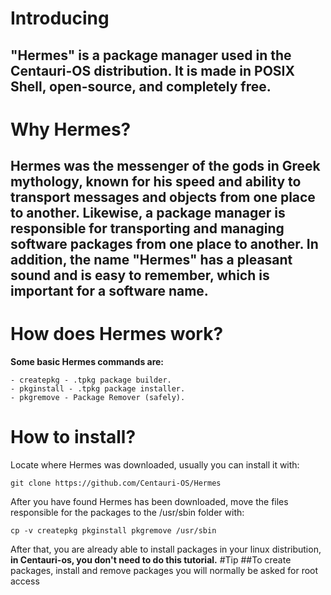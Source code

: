 # **Introducing**
## "Hermes" is a package manager used in the Centauri-OS distribution. It is made in POSIX Shell, open-source, and completely free.
# **Why Hermes?**
## Hermes was the messenger of the gods in Greek mythology, known for his speed and ability to transport messages and objects from one place to another. Likewise, a package manager is responsible for transporting and managing software packages from one place to another. In addition, the name "Hermes" has a pleasant sound and is easy to remember, which is important for a software name.
# **How does Hermes work?**
**Some basic Hermes commands are:**
```
- createpkg - .tpkg package builder.
- pkginstall - .tpkg package installer.
- pkgremove - Package Remover (safely).
```
# How to install?
Locate where Hermes was downloaded, usually you can install it with:
```
git clone https://github.com/Centauri-OS/Hermes
```
After you have found Hermes has been downloaded, move the files responsible for the packages to the /usr/sbin folder with:
```
cp -v createpkg pkginstall pkgremove /usr/sbin
```
After that, you are already able to install packages in your linux distribution, **in Centauri-os, you don't need to do this tutorial.**
#Tip
##To create packages, install and remove packages you will normally be asked for root access
